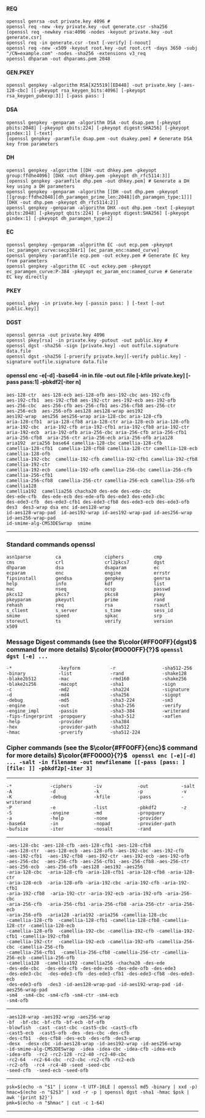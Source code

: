 #### REQ
    openssl genrsa -out private.key 4096 #
    openssl req -new -key private.key -out generate.csr -sha256
    [openssl req -newkey rsa:4096 -nodes -keyout private.key -out generate.csr]
    openssl req -in generate.csr -text [-verify] [-noout]
    openssl req -new -x509 -keyout root.key -out root.crt -days 3650 -subj "/CN=example.com" -nodes -sha256 -extensions v3_req
    openssl dhparam -out dhparams.pem 2048
#### GEN.PKEY
    openssl genpkey -algorithm RSA[X25519][ED448] -out private.key [-aes-128-cbc] [[-pkeyopt rsa_keygen_bits:4096] [-pkeyopt rsa_keygen_pubexp:3]] [-pass pass: ]
#### DSA
    openssl genpkey -genparam -algorithm DSA -out dsap.pem [-pkeyopt pbits:2048] [-pkeyopt qbits:224] [-pkeyopt digest:SHA256] [-pkeyopt gindex:1] [-text]
    [openssl genpkey -paramfile dsap.pem -out dsakey.pem] # Generate DSA key from parameters
#### DH
    openssl genpkey -algorithm [[DH -out dhkey.pem -pkeyopt group:ffdhe4096] [DHX -out dhkey.pem -pkeyopt dh_rfc5114:3]]
    [openssl genpkey -paramfile dhp.pem -out dhkey.pem] # Generate a DH key using a DH parameters
    openssl genpkey -genparam -algorithm [[DH -out dhp.pem -pkeyopt [[group:ffdhe2048][dh_paramgen_prime_len:2048][dh_paramgen_type:1]]] [DHX -out dhp.pem -pkeyopt dh_rfc5114:2]]
    openssl genpkey -genparam -algorithm DHX -out dhp.pem -text [-pkeyopt pbits:2048] [-pkeyopt qbits:224] [-pkeyopt digest:SHA256] [-pkeyopt gindex:1] [-pkeyopt dh_paramgen_type:2]
#### EC
    openssl genpkey -genparam -algorithm EC -out ecp.pem -pkeyopt [ec_paramgen_curve:secp384r1] [ec_param_enc:named_curve]
    openssl genpkey -paramfile ecp.pem -out eckey.pem # Generate EC key from parameters
    openssl genpkey -algorithm EC -out eckey.pem -pkeyopt ec_paramgen_curve:P-384 -pkeyopt ec_param_enc:named_curve # Generate EC key directly
#### PKEY
    openssl pkey -in private.key [-passin pass: ] [-text [-out public.key]]
#### DGST
    openssl genrsa -out private.key 4096
    openssl pkey[rsa] -in private.key -putout -out public.key #
    openssl dgst -sha256 -sign [private.key] -out outfile.signature data.file
    openssl dgst -sha256 [-prverify private.key][-verify public.key] -signature outfile.signature data.file
#### openssl enc -e[-d] -base64 -in in.file -out out.file [-kfile private.key] [-pass pass:1] -pbkdf2[-iter n]  #
    aes-128-ctr  aes-128-ecb aes-128-ofb aes-192-cbc aes-192-cfb
    aes-192-cfb1  aes-192-cfb8 aes-192-ctr aes-192-ecb aes-192-ofb
    aes-256-cbc  aes-256-cfb aes-256-cfb1 aes-256-cfb8 aes-256-ctr
    aes-256-ecb  aes-256-ofb aes128 aes128-wrap aes192
    aes192-wrap  aes256 aes256-wrap aria-128-cbc aria-128-cfb
    aria-128-cfb1  aria-128-cfb8 aria-128-ctr aria-128-ecb aria-128-ofb
    aria-192-cbc  aria-192-cfb aria-192-cfb1 aria-192-cfb8 aria-192-ctr
    aria-192-ecb  aria-192-ofb aria-256-cbc aria-256-cfb aria-256-cfb1
    aria-256-cfb8  aria-256-ctr aria-256-ecb aria-256-ofb aria128
    aria192  aria256 base64 camellia-128-cbc camellia-128-cfb
    camellia-128-cfb1  camellia-128-cfb8 camellia-128-ctr camellia-128-ecb camellia-128-ofb
    camellia-192-cbc  camellia-192-cfb camellia-192-cfb1 camellia-192-cfb8 camellia-192-ctr
    camellia-192-ecb  camellia-192-ofb camellia-256-cbc camellia-256-cfb camellia-256-cfb1
    camellia-256-cfb8  camellia-256-ctr camellia-256-ecb camellia-256-ofb camellia128
    camellia192  camellia256 chacha20 des-ede des-ede-cbc
    des-ede-cfb  des-ede-ecb des-ede-ofb des-ede3 des-ede3-cbc
    des-ede3-cfb  des-ede3-cfb1 des-ede3-cfb8 des-ede3-ecb des-ede3-ofb
    des3  des3-wrap dsa enc id-aes128-wrap
    id-aes128-wrap-pad  id-aes192-wrap id-aes192-wrap-pad id-aes256-wrap id-aes256-wrap-pad
    id-smime-alg-CMS3DESwrap  smime
---
### Standard commands openssl

    asn1parse         ca                ciphers           cmp
    cms               crl               crl2pkcs7         dgst
    dhparam           dsa               dsaparam          ec
    ecparam           enc               engine            errstr
    fipsinstall       gendsa            genpkey           genrsa
    help              info              kdf               list
    mac               nseq              ocsp              passwd
    pkcs12            pkcs7             pkcs8             pkey
    pkeyparam         pkeyutl           prime             rand
    rehash            req               rsa               rsautl
    s_client          s_server          s_time            sess_id
    smime             speed             spkac             srp
    storeutl          ts                verify            version
    x509

### Message Digest commands (see the $\color{#FF00FF}{dgst}$ command for more details) $\color{#0000FF}{?}$ ` openssl dgst [-e] ... `

    -*                 -keyform           -r                 -sha512-256
    -binary            -list              -rand              -shake128
    -blake2b512        -mac               -rmd160            -shake256
    -blake2s256        -macopt            -sha1              -sign
    -c                 -md2               -sha224            -signature
    -d                 -md4               -sha256            -sigopt
    -debug             -md5               -sha3-224          -sm3
    -engine            -out               -sha3-256          -verify
    -engine_impl       -passin            -sha3-384          -writerand
    -fips-fingerprint  -propquery         -sha3-512          -xoflen
    -help              -provider          -sha384
    -hex               -provider-path     -sha512
    -hmac              -prverify          -sha512-224

### Cipher commands (see the $\color{#FF00FF}{enc}$ command for more details) $\color{#FF0000}{?}$ ` openssl enc [-e][-d] ... -salt -in filename -out newfilename [[-pass [pass: ][file: ]] -pbkdf2p[-iter 3]`
---
    -*              -ciphers        -iv             -out            -salt
    -A              -d              -k              -p              -v
    -K              -debug          -kfile          -pass           -writerand
    -P              -e              -list           -pbkdf2         -z
    -S              -engine         -md             -propquery
    -a              -help           -none           -provider
    -base64         -in             -nopad          -provider-path
    -bufsize        -iter           -nosalt         -rand
---
    -aes-128-cbc -aes-128-cfb -aes-128-cfb1 -aes-128-cfb8
    -aes-128-ctr  -aes-128-ecb -aes-128-ofb -aes-192-cbc -aes-192-cfb
    -aes-192-cfb1  -aes-192-cfb8 -aes-192-ctr -aes-192-ecb -aes-192-ofb
    -aes-256-cbc  -aes-256-cfb -aes-256-cfb1 -aes-256-cfb8 -aes-256-ctr
    -aes-256-ecb  -aes-256-ofb -aes128 -aes192 -aes256
    -aria-128-cbc  -aria-128-cfb -aria-128-cfb1 -aria-128-cfb8 -aria-128-ctr
    -aria-128-ecb  -aria-128-ofb -aria-192-cbc -aria-192-cfb -aria-192-cfb1
    -aria-192-cfb8  -aria-192-ctr -aria-192-ecb -aria-192-ofb -aria-256-cbc
    -aria-256-cfb  -aria-256-cfb1 -aria-256-cfb8 -aria-256-ctr -aria-256-ecb
    -aria-256-ofb  -aria128 -aria192 -aria256 -camellia-128-cbc
    -camellia-128-cfb  -camellia-128-cfb1 -camellia-128-cfb8 -camellia-128-ctr -camellia-128-ecb
    -camellia-128-ofb  -camellia-192-cbc -camellia-192-cfb -camellia-192-cfb1 -camellia-192-cfb8
    -camellia-192-ctr  -camellia-192-ecb -camellia-192-ofb -camellia-256-cbc -camellia-256-cfb
    -camellia-256-cfb1  -camellia-256-cfb8 -camellia-256-ctr -camellia-256-ecb -camellia-256-ofb
    -camellia128  -camellia192 -camellia256 -chacha20 -des-ede
    -des-ede-cbc  -des-ede-cfb -des-ede-ecb -des-ede-ofb -des-ede3
    -des-ede3-cbc  -des-ede3-cfb -des-ede3-cfb1 -des-ede3-cfb8 -des-ede3-ecb
    -des-ede3-ofb  -des3 -id-aes128-wrap-pad -id-aes192-wrap-pad -id-aes256-wrap-pad
    -sm4  -sm4-cbc -sm4-cfb -sm4-ctr -sm4-ecb
    -sm4-ofb
---
    -aes128-wrap -aes192-wrap -aes256-wrap
    -bf  -bf-cbc -bf-cfb -bf-ecb -bf-ofb
    -blowfish  -cast -cast-cbc -cast5-cbc -cast5-cfb
    -cast5-ecb  -cast5-ofb -des -des-cbc -des-cfb
    -des-cfb1  -des-cfb8 -des-ecb -des-ofb -des3-wrap
    -desx  -desx-cbc -id-aes128-wrap -id-aes192-wrap -id-aes256-wrap
    -id-smime-alg-CMS3DESwrap  -idea -idea-cbc -idea-cfb -idea-ecb
    -idea-ofb  -rc2 -rc2-128 -rc2-40 -rc2-40-cbc
    -rc2-64  -rc2-64-cbc -rc2-cbc -rc2-cfb -rc2-ecb
    -rc2-ofb  -rc4 -rc4-40 -seed -seed-cbc
    -seed-cfb  -seed-ecb -seed-ofb
---
    psk=$(echo -n "$1" | iconv -t UTF-16LE | openssl md5 -binary | xxd -p)
    hmac=$(echo -n "$2$3" | xxd -r -p | openssl dgst -sha1 -hmac $psk | awk '{print $2}')
    pmk=$(echo -n "$hmac" | cut -c 1-64)
---
